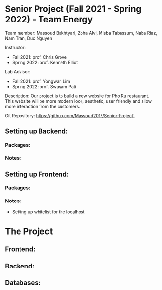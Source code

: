 # Senior Project (Fall 2021 - Spring 2022) - Team Energy

Team member: Massoud Bakhtyari, Zoha Alvi, Misba Tabassum, Naba Riaz, Nam Tran, Duc Nguyen

Instructor:

  - Fall 2021: prof. Chris Grove  
  - Spring 2022: prof. Kenneth Elliot

Lab Advisor:

  - Fall 2021: prof. Yongwan Lim  
  - Spring 2022: prof. Swayam Pati

Description: Our project is to build a new website for Pho Ru restaurant. This website will be more modern look, aesthetic, user friendly and allow more interaction from the customers.

Git Repository:
https://github.com/Massoud2017/Senior-Project`

## Setting up Backend:

### Packages:

### Notes:

## Setting up Frontend:

### Packages:

### Notes:

  - Setting up whitelist for the localhost

# The Project

## Frontend:

## Backend:

## Databases:
